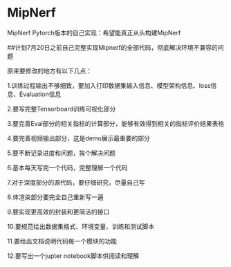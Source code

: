 # MipNerf
MipNerf Pytorch版本的自己实现：希望能真正从头构建MipNerf

##计划7月20日之前自己完整实现Mipnerf的全部代码，彻底解决环境不兼容的问题

原来要修改的地方有以下几点：

1.训练过程输出不够细致，要加入打印数据集输入信息、模型架构信息、loss信息、Evaluation信息

2.要写完整Tensorboard训练可视化部分

3.要完善Eval部分的相关指标的计算部分，能够有效得到相关的指标评价结果表格

4.要完善视频输出部分，这是demo展示最重要的部分

5.要不断记录进度和问题，挨个解决问题

6.基本每天写完一个代码，完整理解一个代码

7.对于深度部分的源代码，要仔细研究，尽量自己写

8.体渲染部分要完全自己重新写一遍

9.要实现更高效的封装和更简洁的接口

10.要规范给出数据集格式、环境变量、训练和测试脚本

11.要给出文档说明代码每一个模块的功能

12.要写出一个jupter notebook脚本供阅读和理解

